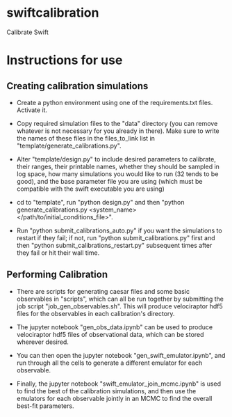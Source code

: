 # swiftcalibration
Calibrate Swift

# Instructions for use

## Creating calibration simulations
- Create a python environment using one of the requirements.txt files. Activate it.

- Copy required simulation files to the "data" directory (you can remove whatever is not necessary for you already in there). Make sure to write the names of these files in the files_to_link list in "template/generate_calibrations.py".

- Alter "template/design.py" to include desired parameters to calibrate, their ranges, their printable names, whether they should be sampled in log space, how many simulations you would like to run (32 tends to be good), and the base parameter file you are using (which must be compatible with the swift executable you are using)

- cd to "template", run "python design.py" and then "python generate_calibrations.py <system_name> </path/to/initial_conditions_file>".

- Run "python submit_calibrations_auto.py" if you want the simulations to restart if they fail; if not, run "python submit_calibrations.py" first and then "python submit_calibrations_restart.py" subsequent times after they fail or hit their wall time.

## Performing Calibration
- There are scripts for generating caesar files and some basic observables in "scripts", which can all be run together by submitting the job script "job_gen_observables.sh". This will produce velociraptor hdf5 files for the observables in each calibration's directory.

- The jupyter notebook "gen_obs_data.ipynb" can be used to produce velociraptor hdf5 files of observational data, which can be stored wherever desired.

- You can then open the jupyter notebook "gen_swift_emulator.ipynb", and run through all the cells to generate a different emulator for each observable.

- Finally, the jupyter notebook "swift_emulator_join_mcmc.ipynb" is used to find the best of the calibration simulations, and then use the emulators for each observable jointly in an MCMC to find the overall best-fit parameters.
